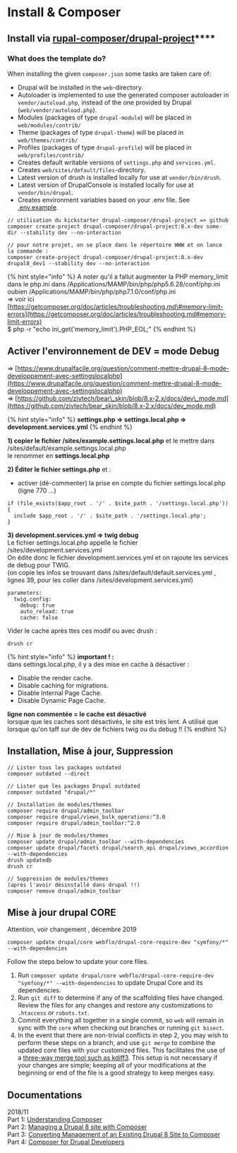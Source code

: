 # Install & Composer

## Install via [rupal-composer/**drupal-project**](https://github.com/drupal-composer/drupal-project)\*\*\*\*

### What does the template do?

When installing the given `composer.json` some tasks are taken care of:

* Drupal will be installed in the `web`-directory.
* Autoloader is implemented to use the generated composer autoloader in `vendor/autoload.php`, instead of the one provided by Drupal \(`web/vendor/autoload.php`\).
* Modules \(packages of type `drupal-module`\) will be placed in `web/modules/contrib/`
* Theme \(packages of type `drupal-theme`\) will be placed in `web/themes/contrib/`
* Profiles \(packages of type `drupal-profile`\) will be placed in `web/profiles/contrib/`
* Creates default writable versions of `settings.php` and `services.yml`.
* Creates `web/sites/default/files`-directory.
* Latest version of drush is installed locally for use at `vendor/bin/drush`.
* Latest version of DrupalConsole is installed locally for use at `vendor/bin/drupal`.
* Creates environment variables based on your .env file. See [.env.example](https://github.com/drupal-composer/drupal-project/blob/8.x/.env.example).

```text
// utilisation du kickstarter drupal-composer/drupal-project => github
composer create-project drupal-composer/drupal-project:8.x-dev some-dir --stability dev --no-interaction

// pour notre projet, on se place dans le répertoire WWW et on lance la commande :
composer create-project drupal-composer/drupal-project:8.x-dev drupal8_dev1 --stability dev --no-interaction
```

{% hint style="info" %}
A noter qu'il a fallut augmenter la PHP memory\_limit dans le php.ini dans /Applications/MAMP/bin/php/php5.6.28/conf/php.ini oubien /Applications/MAMP/bin/php/php7.1.0/conf/php.ini  
=&gt; voir ici [https://getcomposer.org/doc/articles/troubleshooting.md\#memory-limit-errors](https://getcomposer.org/doc/articles/troubleshooting.md#memory-limit-errors)  
$ php -r "echo ini\_get\('memory\_limit'\).PHP\_EOL;"
{% endhint %}

## Activer l'environnement de DEV = mode Debug

=&gt; [https://www.drupalfacile.org/question/comment-mettre-drupal-8-mode-developpement-avec-settingslocalphp](https://www.drupalfacile.org/question/comment-mettre-drupal-8-mode-developpement-avec-settingslocalphp)  
=&gt; [https://github.com/zivtech/bear\_skin/blob/8.x-2.x/docs/dev\_mode.md](https://github.com/zivtech/bear_skin/blob/8.x-2.x/docs/dev_mode.md)

{% hint style="info" %}
**settings.php =&gt; settings.local.php =&gt; development.services.yml**
{% endhint %}

**1\) copier le fichier /sites/example.settings.local.php** et le mettre dans /sites/default/example.settings.local.php  
le renommer en **settings.local.php**

**2\) Éditer le fichier settings.php** et :  
- activer \(dé-commenter\) la prise en compte du fichier settings.local.php \(ligne 770 ...\)

```text
if (file_exists($app_root . '/' . $site_path . '/settings.local.php')) {
  include $app_root . '/' . $site_path . '/settings.local.php';
}
```

**3\) development.services.yml =&gt; twig debug**  
Le fichier settings.local.php appelle le fichier /sites/development.services.yml  
On édite donc le fichier development.services.yml et on rajoute les services de debug pour TWIG.  
\(on copie les infos se trouvant dans /sites/default/default.services.yml , lignes 39, pour les coller dans /sites/development.services.yml\)

```text
parameters:
  twig.config:
    debug: true
    auto_reload: true
    cache: false
```

Vider le cache après ttes ces modif ou avec drush :

```text
drush cr
```

{% hint style="info" %}
**important ! :**  
dans settings.local.php, il y a des mise en cache à désactiver :  
- Disable the render cache.  
- Disable caching for migrations.  
- Disable Internal Page Cache.  
- Disable Dynamic Page Cache.

**ligne non commentée = le cache est désactivé**  
lorsque que les caches sont désactivés, le site est très lent. A utilisé que lorsque qu'on taff sur de dev de fichiers twig ou du debug !!
{% endhint %}

## Installation, Mise à jour, Suppression

```text
// Lister tous les packages outdated
composer outdated --direct

// Lister que les packages Drupal outdated
composer outdated "drupal/*"

// Installation de modules/themes
composer require drupal/admin_toolbar
composer require drupal/views_bulk_operations:^3.0
composer require drupal/admin_toolbar:^2.0

// Mise à jour de modules/themes
composer update drupal/admin_toolbar --with-dependencies
composer update drupal/facets drupal/search_api drupal/views_accordion --with-dependencies
drush updatedb
drush cr

// Suppression de modules/themes
(après l'avoir désinstallé dans drupal !!)
composer remove drupal/admin_toolbar

```

## Mise à jour drupal CORE

Attention, voir changement , décembre 2019

```text
composer update drupal/core webflo/drupal-core-require-dev "symfony/*" --with-dependencies
```

Follow the steps below to update your core files.

1. Run `composer update drupal/core webflo/drupal-core-require-dev "symfony/*" --with-dependencies` to update Drupal Core and its dependencies.
2. Run `git diff` to determine if any of the scaffolding files have changed. Review the files for any changes and restore any customizations to `.htaccess` or `robots.txt`.
3. Commit everything all together in a single commit, so `web` will remain in sync with the `core` when checking out branches or running `git bisect`.
4. In the event that there are non-trivial conflicts in step 2, you may wish to perform these steps on a branch, and use `git merge` to combine the updated core files with your customized files. This facilitates the use of a [three-way merge tool such as kdiff3](http://www.gitshah.com/2010/12/how-to-setup-kdiff-as-diff-tool-for-git.html). This setup is not necessary if your changes are simple; keeping all of your modifications at the beginning or end of the file is a good strategy to keep merges easy.

## Documentations

2018/11  
Part 1: [Understanding Composer](https://www.morpht.com/blog/drupal-and-composer-part-1-understanding-composer)  
Part 2: [Managing a Drupal 8 site with Composer](https://www.morpht.com/blog/drupal-and-composer-part-2-managing-drupal-8-site-composer)  
Part 3: [Converting Management of an Existing Drupal 8 Site to Composer](https://www.morpht.com/blog/drupal-and-composer-part-3-converting-management-existing-drupal-8-site-composer)  
Part 4: [Composer for Drupal Developers](https://www.morpht.com/blog/drupal-and-composer-part-4-composer-drupal-developers)  


### 

